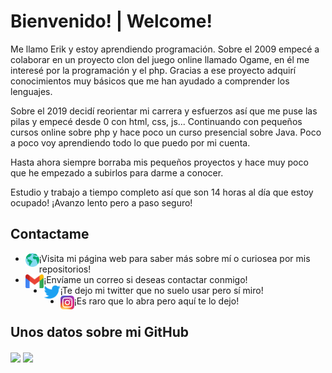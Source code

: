 # Bienvenido! | Welcome!
Me llamo Erik y estoy aprendiendo programación. Sobre el 2009 empecé a colaborar en un proyecto clon del juego online llamado Ogame, en él me interesé por la programación y el php. Gracias a ese proyecto adquirí conocimientos muy básicos que me han ayudado a comprender los lenguajes.

Sobre el 2019 decidí reorientar mi carrera y esfuerzos así que me puse las pilas y empecé desde 0 con html, css, js... Continuando con pequeños cursos online sobre php y hace poco un curso presencial sobre Java. Poco a poco voy aprendiendo todo lo que puedo por mi cuenta. 

Hasta ahora siempre borraba mis pequeños proyectos y hace muy poco que he empezado a subirlos para darme a conocer.

Estudio y trabajo a tiempo completo así que son 14 horas al día que estoy ocupado! ¡Avanzo lento pero a paso seguro!
## Contactame
* [<img align="left" alt="Sitio Web" height="22px" src="./Sociales/Web.png" />][website]¡Visita mi página web para saber más sobre mí o curiosea por mis repositorios!
* [<img align="left" alt="Correo" height="22px" src="./Sociales/Gmail.png" />][gmail]¡Envíame un correo si deseas contactar conmigo!
* [<img align="left" alt="Twitter" height="22px" src="./Sociales/Twitter.png" />][twitter]¡Te dejo mi twitter que no suelo usar pero sí miro!
* [<img align="left" alt="Instagram" height="22px" src="./Sociales/Instagram.png" />][instagram]¡Es raro que lo abra pero aquí te lo dejo!
## Unos datos sobre mi GitHub
<a href="#"><img align="center" src="https://github-readme-stats.vercel.app/api?username=Zaragan&show_icons=true&theme=react&hide=prs&hide_border=true" /></a>
<a href="#"><img align="center" src="https://github-readme-stats.vercel.app/api/top-langs/?username=Zaragan&layout=compact&theme=react&hide_border=true" /></a>

[website]: https://erikpvc.es
[gmail]: mailto:erikpvc@gmail.com
[whatsapp]: https://#
[twitter]: https://twitter.com/ErikZaragan
[instagram]: https://www.instagram.com/erikzaragan/
